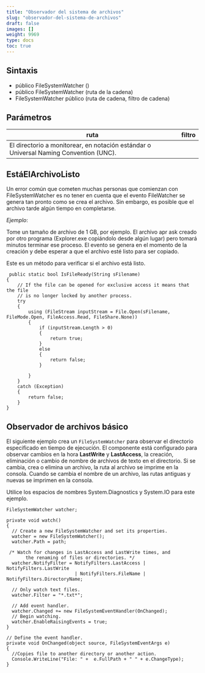 ```yaml
---
title: "Observador del sistema de archivos"
slug: "observador-del-sistema-de-archivos"
draft: false
images: []
weight: 9969
type: docs
toc: true
---
```


## Sintaxis
- público FileSystemWatcher ()
- público FileSystemWatcher (ruta de la cadena)
- FileSystemWatcher público (ruta de cadena, filtro de cadena)

## Parámetros
|ruta |filtro|
|---|---|
|El directorio a monitorear, en notación estándar o Universal Naming Convention (UNC).||El tipo de archivos a monitorear. Por ejemplo, "*.txt" busca cambios en todos los archivos de texto.|


## EstáElArchivoListo
Un error común que cometen muchas personas que comienzan con FileSystemWatcher es no tener en cuenta que el evento FileWatcher se genera tan pronto como se crea el archivo.
Sin embargo, es posible que el archivo tarde algún tiempo en completarse.

*Ejemplo*:

Tome un tamaño de archivo de 1 GB, por ejemplo. El archivo apr ask creado por otro programa (Explorer.exe copiándolo desde algún lugar) pero tomará minutos terminar ese proceso. El evento se genera en el momento de la creación y debe esperar a que el archivo esté listo para ser copiado.

Este es un método para verificar si el archivo está listo.



     public static bool IsFileReady(String sFilename)
    {
        // If the file can be opened for exclusive access it means that the file
        // is no longer locked by another process.
        try
        {
            using (FileStream inputStream = File.Open(sFilename, FileMode.Open, FileAccess.Read, FileShare.None))
            {
                if (inputStream.Length > 0)
                {
                    return true;
                }
                else
                {
                    return false;
                }

            }
        }
        catch (Exception)
        {
            return false;
        }
    }

## Observador de archivos básico
El siguiente ejemplo crea un `FileSystemWatcher` para observar el directorio especificado en tiempo de ejecución. El componente está configurado para observar cambios en la hora **LastWrite** y **LastAccess**, la creación, eliminación o cambio de nombre de archivos de texto en el directorio. Si se cambia, crea o elimina un archivo, la ruta al archivo se imprime en la consola. Cuando se cambia el nombre de un archivo, las rutas antiguas y nuevas se imprimen en la consola.

Utilice los espacios de nombres System.Diagnostics y System.IO para este ejemplo.

    FileSystemWatcher watcher;

    private void watch()
    {
      // Create a new FileSystemWatcher and set its properties.
      watcher = new FileSystemWatcher();
      watcher.Path = path;

     /* Watch for changes in LastAccess and LastWrite times, and
           the renaming of files or directories. */
      watcher.NotifyFilter = NotifyFilters.LastAccess | NotifyFilters.LastWrite
                             | NotifyFilters.FileName | NotifyFilters.DirectoryName;

      // Only watch text files.      
      watcher.Filter = "*.txt*";

      // Add event handler.
      watcher.Changed += new FileSystemEventHandler(OnChanged);
      // Begin watching.      
      watcher.EnableRaisingEvents = true;
    }

    // Define the event handler.
    private void OnChanged(object source, FileSystemEventArgs e)
    {
      //Copies file to another directory or another action.
      Console.WriteLine("File: " +  e.FullPath + " " + e.ChangeType);
    }

